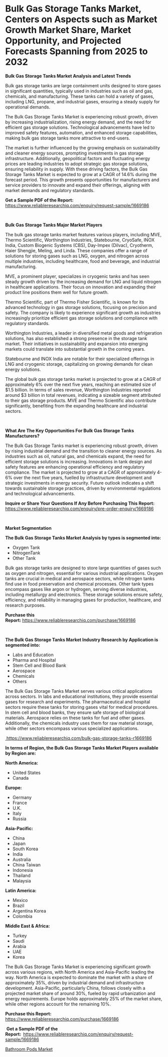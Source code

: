<p><h1>Bulk Gas Storage Tanks Market, Centers on Aspects such as Market Growth Market Share, Market Opportunity, and Projected Forecasts Spanning from 2025 to 2032</h1></p><p><strong>Bulk Gas Storage Tanks Market Analysis and Latest Trends</strong></p>
<p><p>Bulk gas storage tanks are large containment units designed to store gases in significant quantities, typically used in industries such as oil and gas, chemicals, and manufacturing. These tanks can hold a variety of gases, including LNG, propane, and industrial gases, ensuring a steady supply for operational demands. </p><p>The Bulk Gas Storage Tanks Market is experiencing robust growth, driven by increasing industrialization, rising energy demand, and the need for efficient gas storage solutions. Technological advancements have led to improved safety features, automation, and enhanced storage capabilities, making bulk gas storage tanks more attractive to end-users. </p><p>The market is further influenced by the growing emphasis on sustainability and cleaner energy sources, prompting investments in gas storage infrastructure. Additionally, geopolitical factors and fluctuating energy prices are leading industries to adopt strategic gas storage solutions, ensuring reliability in supply. With these driving factors, the Bulk Gas Storage Tanks Market is expected to grow at a CAGR of 14.6% during the forecast period. This growth presents opportunities for manufacturers and service providers to innovate and expand their offerings, aligning with market demands and regulatory standards.</p></p>
<p><strong>Get a Sample PDF of the Report:&nbsp;</strong> <a href="https://www.reliableresearchiq.com/enquiry/request-sample/1669186?utm_campaign=1877&utm_medium=2&utm_source=Github&utm_content=ia&utm_term=17022025&utm_id=bulk-gas-storage-tanks">https://www.reliableresearchiq.com/enquiry/request-sample/1669186</a></p>
<p>&nbsp;</p>
<p><strong>Bulk Gas Storage Tanks Major Market Players</strong></p>
<p><p>The bulk gas storage tanks market features various players, including MVE, Thermo Scientific, Worthington Industries, Statebourne, CryoSafe, INOX India, Custom Biogenic Systems (CBS), Day-Impex (Dilvac), Cryotherm, Haier Shengjie, Meling, and Linda. These companies offer a range of solutions for storing gases such as LNG, oxygen, and nitrogen across multiple industries, including healthcare, food and beverage, and industrial manufacturing.</p><p>MVE, a prominent player, specializes in cryogenic tanks and has seen steady growth driven by the increasing demand for LNG and liquid nitrogen in healthcare applications. Their focus on innovation and expanding their product line positions them well for future growth.</p><p>Thermo Scientific, part of Thermo Fisher Scientific, is known for its advanced technology in gas storage solutions, focusing on precision and safety. The company is likely to experience significant growth as industries increasingly prioritize efficient gas storage solutions and compliance with regulatory standards.</p><p>Worthington Industries, a leader in diversified metal goods and refrigeration solutions, has also established a strong presence in the storage tank market. Their initiatives in sustainability and expansion into emerging markets could translate into substantial growth in the coming years.</p><p>Statebourne and INOX India are notable for their specialized offerings in LNG and cryogenic storage, capitalizing on growing demands for clean energy solutions.</p><p>The global bulk gas storage tanks market is projected to grow at a CAGR of approximately 6% over the next five years, reaching an estimated size of $1.5 billion. In terms of sales revenue, Worthington Industries reported around $3 billion in total revenues, indicating a sizeable segment attributed to their gas storage products. MVE and Thermo Scientific also contribute significantly, benefiting from the expanding healthcare and industrial sectors.</p></p>
<p>&nbsp;</p>
<p><strong>What Are The Key Opportunities For Bulk Gas Storage Tanks Manufacturers?</strong></p>
<p><p>The Bulk Gas Storage Tanks market is experiencing robust growth, driven by rising industrial demand and the transition to cleaner energy sources. As industries such as oil, natural gas, and chemicals expand, the need for efficient storage solutions is increasing. Innovations in tank design and safety features are enhancing operational efficiency and regulatory compliance. The market is projected to grow at a CAGR of approximately 4-6% over the next five years, fuelled by infrastructure development and strategic investments in energy security. Future outlook indicates a shift towards sustainable storage practices, driven by environmental regulations and technological advancements.</p></p>
<p><strong>Inquire or Share Your Questions If Any Before Purchasing This Report:</strong> <a href="https://www.reliableresearchiq.com/enquiry/pre-order-enquiry/1669186?utm_campaign=1877&utm_medium=2&utm_source=Github&utm_content=ia&utm_term=17022025&utm_id=bulk-gas-storage-tanks">https://www.reliableresearchiq.com/enquiry/pre-order-enquiry/1669186</a></p>
<p>&nbsp;</p>
<p><strong>Market Segmentation</strong></p>
<p><strong>The Bulk Gas Storage Tanks Market Analysis by types is segmented into:</strong></p>
<p><ul><li>Oxygen Tank</li><li>NitrogenTank</li><li>Other Tank</li></ul></p>
<p><p>Bulk gas storage tanks are designed to store large quantities of gases such as oxygen and nitrogen, essential for various industrial applications. Oxygen tanks are crucial in medical and aerospace sectors, while nitrogen tanks find use in food preservation and chemical processes. Other tank types encompass gases like argon or hydrogen, serving diverse industries, including metallurgy and electronics. These storage solutions ensure safety, efficiency, and reliability in managing gases for production, healthcare, and research purposes.</p></p>
<p><strong>Purchase this Report:&nbsp;</strong><a href="https://www.reliableresearchiq.com/purchase/1669186?utm_campaign=1877&utm_medium=2&utm_source=Github&utm_content=ia&utm_term=17022025&utm_id=bulk-gas-storage-tanks">https://www.reliableresearchiq.com/purchase/1669186</a></p>
<p>&nbsp;</p>
<p><strong>The Bulk Gas Storage Tanks Market Industry Research by Application is segmented into:</strong></p>
<p><ul><li>Labs and Education</li><li>Pharma and Hospital</li><li>Stem Cell and Blood Bank</li><li>Aerospace</li><li>Chemicals</li><li>Others</li></ul></p>
<p><p>The Bulk Gas Storage Tanks Market serves various critical applications across sectors. In labs and educational institutions, they provide essential gases for research and experiments. The pharmaceutical and hospital sectors require these tanks for storing gases vital for medical procedures. In stem cell and blood banks, they ensure safe storage of biological materials. Aerospace relies on these tanks for fuel and other gases. Additionally, the chemicals industry uses them for raw material storage, while other sectors encompass various specialized applications.</p></p>
<p><a href="https://www.reliableresearchiq.com/bulk-gas-storage-tanks-r1669186?utm_campaign=1877&utm_medium=2&utm_source=Github&utm_content=ia&utm_term=17022025&utm_id=bulk-gas-storage-tanks">&nbsp;https://www.reliableresearchiq.com/bulk-gas-storage-tanks-r1669186</a></p>
<p><strong>In terms of Region, the Bulk Gas Storage Tanks Market Players available by Region are:</strong></p>
<p>
    <p> <strong> North America: </strong>
        <ul>
            <li>United States</li>
            <li>Canada</li>
        </ul>
        </p> 
    <p> <strong> Europe: </strong>
        <ul>
            <li>Germany</li>
            <li>France</li>
            <li>U.K.</li>
            <li>Italy</li>
            <li>Russia</li>
        </ul>
        </p> 
    <p> <strong> Asia-Pacific: </strong>
        <ul>
            <li>China</li>
            <li>Japan</li>
            <li>South Korea</li>
            <li>India</li>
            <li>Australia</li>
            <li>China Taiwan</li>
            <li>Indonesia</li>
            <li>Thailand</li>
            <li>Malaysia</li>
        </ul>
        </p> 
    <p> <strong> Latin America: </strong>
        <ul>
            <li>Mexico</li>
            <li>Brazil</li>
            <li>Argentina Korea</li>
            <li>Colombia</li>
        </ul>
        </p> 
    <p> <strong> Middle East & Africa: </strong>
        <ul>
            <li>Turkey</li>
            <li>Saudi</li>
            <li>Arabia</li>
            <li>UAE</li>
            <li>Korea</li>
        </ul>
    </p>
    </p>
<p><p>The Bulk Gas Storage Tanks Market is experiencing significant growth across various regions, with North America and Asia-Pacific leading the way. North America is expected to dominate the market with a share of approximately 35%, driven by industrial demand and infrastructure development. Asia-Pacific, particularly China, follows closely with a projected market share of around 30%, fueled by rapid urbanization and energy requirements. Europe holds approximately 25% of the market share, while other regions account for the remaining 10%.</p></p>
<p><strong>Purchase this Report: </strong><a href="https://www.reliableresearchiq.com/purchase/1669186?utm_campaign=1877&utm_medium=2&utm_source=Github&utm_content=ia&utm_term=17022025&utm_id=bulk-gas-storage-tanks">https://www.reliableresearchiq.com/purchase/1669186</a></p>
<p>&nbsp;<strong>Get a Sample PDF of the Report:&nbsp;&nbsp;</strong><a href="https://www.reliableresearchiq.com/enquiry/request-sample/1669186?utm_campaign=1877&utm_medium=2&utm_source=Github&utm_content=ia&utm_term=17022025&utm_id=bulk-gas-storage-tanks">https://www.reliableresearchiq.com/enquiry/request-sample/1669186</a></p>
<p><strong></strong></p>
<p><p><a href="https://github.com/bokerraaenc7/Market-Research-Report-List-1/blob/main/bathroom-pods-market.md?utm_campaign=1877&utm_medium=2&utm_source=Github&utm_content=ia&utm_term=17022025&utm_id=bulk-gas-storage-tanks">Bathroom Pods Market</a></p></p>